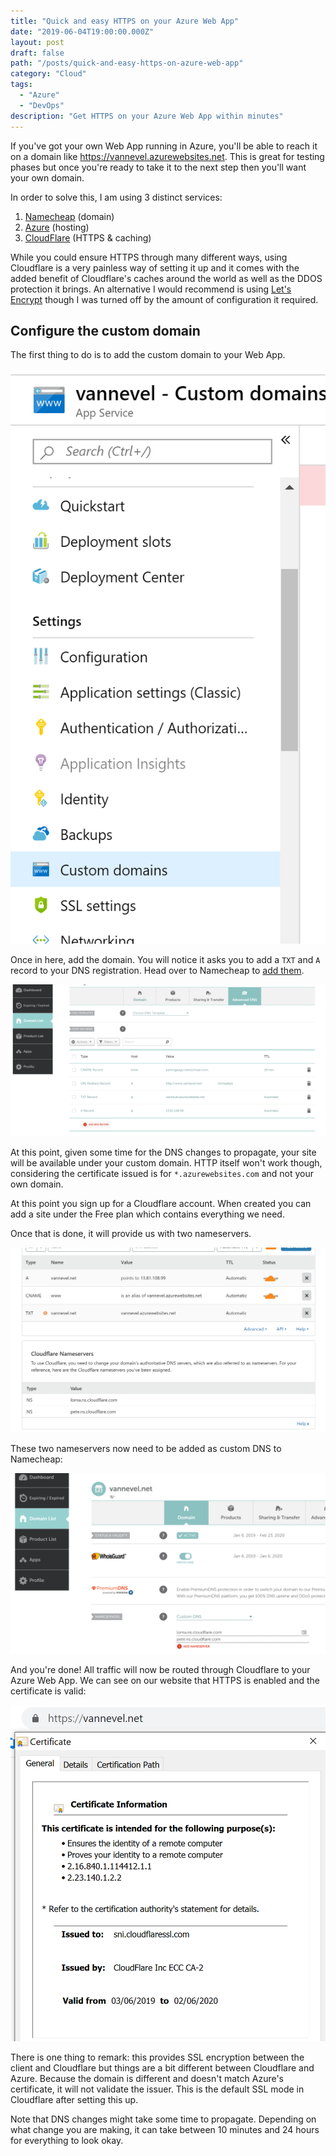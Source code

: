 ```yaml
---
title: "Quick and easy HTTPS on your Azure Web App"
date: "2019-06-04T19:00:00.000Z"
layout: post
draft: false
path: "/posts/quick-and-easy-https-on-azure-web-app"
category: "Cloud"
tags:
  - "Azure"
  - "DevOps"
description: "Get HTTPS on your Azure Web App within minutes"
---
```


If you've got your own Web App running in Azure, you'll be able to reach it on a domain like https://vannevel.azurewebsites.net.
This is great for testing phases but once you're ready to take it to the next step then you'll want your own domain.

In order to solve this, I am using 3 distinct services:

1. [Namecheap](https://www.namecheap.com/) (domain)
2. [Azure](https://azure.microsoft.com/en-gb/) (hosting)
3. [CloudFlare](https://www.cloudflare.com/) (HTTPS & caching)

While you could ensure HTTPS through many different ways, using Cloudflare is a very painless way of setting it up and it comes with the added benefit of Cloudflare's caches around the world as well as the DDOS protection it brings.
An alternative I would recommend is using [Let's Encrypt](https://www.hanselman.com/blog/SecuringAnAzureAppServiceWebsiteUnderSSLInMinutesWithLetsEncrypt.aspx) though I was turned off by the amount of configuration it required.

## Configure the custom domain
The first thing to do is to add the custom domain to your Web App.

![Config menu](./custom-domains.PNG)

Once in here, add the domain. You will notice it asks you to add a `TXT` and `A` record to your DNS registration. Head over to Namecheap to [add them](https://www.namecheap.com/support/knowledgebase/article.aspx/9846/2208/how-to-point-a-domain-to-azure).

![DNS configuration](./dns-config.PNG)

At this point, given some time for the DNS changes to propagate, your site will be available under your custom domain. HTTP itself won't work though, considering the certificate issued is for `*.azurewebsites.com` and not your own domain.

At this point you sign up for a Cloudflare account. When created you can add a site under the Free plan which contains everything we need. 

Once that is done, it will provide us with two nameservers.

![Cloudflare DNS](./cloudflare-dns.PNG)

These two nameservers now need to be added as custom DNS to Namecheap:

![Namecheap DNS](./namecheap-dns.PNG)

And you're done! All traffic will now be routed through Cloudflare to your Azure Web App. We can see on our website that HTTPS is enabled and the certificate is valid:

![SSL Certificate](./ssl-cert.PNG)

There is one thing to remark: this provides SSL encryption between the client and Cloudflare but things are a bit different between Cloudflare and Azure. Because the domain is different and doesn't match Azure's certificate, it will not validate the issuer. This is the default SSL mode in Cloudflare after setting this up.

Note that DNS changes might take some time to propagate. Depending on what change you are making, it can take between 10 minutes and 24 hours for everything to look okay.